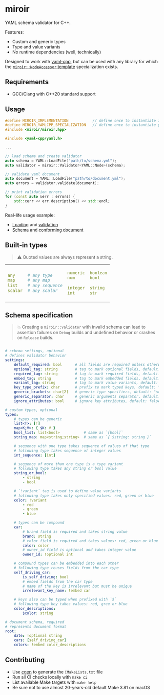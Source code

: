 # miroir

YAML schema validator for C++.

Features:

- Custom and generic types
- Type and value variants
- No runtime dependencies (well, technically)

Designed to work with [yaml-cpp](https://github.com/jbeder/yaml-cpp), but can be used with any library for which the [`miroir::NodeAccessor` template](https://gitlab.com/madyanov/miroir/-/blob/master/include/miroir/miroir.hpp#L15) specialization exists.

## Requirements

- GCC/Clang with C++20 standard support

## Usage

```cpp
#define MIROIR_IMPLEMENTATION           // define once to instantiate implementation
#define MIROIR_YAMLCPP_SPECIALIZATION   // define once to instantiate yaml-cpp bindings
#include <miroir/miroir.hpp>

#include <yaml-cpp/yaml.h>

...

// load schema and create validator
auto schema = YAML::LoadFile("path/to/schema.yml");
auto validator = miroir::Validator<YAML::Node>(schema);

// validate yaml document
auto document = YAML::LoadFile("path/to/document.yml");
auto errors = validator.validate(document);

// print validation errors
for (const auto &err : errors) {
    std::cerr << err.description() << std::endl;
}

```

Real-life usage example:

- [Loading](https://gitlab.com/madyanov/cgen/-/blob/master/src/libcgen/config.cpp#L113) and [validation](https://gitlab.com/madyanov/cgen/-/blob/master/src/libcgen/config.cpp#L123)
- [Schema](https://gitlab.com/madyanov/cgen/-/blob/master/src/libcgen/cgen.schema.yml.in) and [conforming document](https://gitlab.com/madyanov/cgen/-/blob/master/.cgen.yml)

## Built-in types

> :warning: Quoted values are always represent a string.

<table>
<tr>
<td>

```yml
any     # any type
map     # any map
list    # any sequence
scalar  # any scalar
```

</td>
<td>

```yml
numeric
num

integer
int
```

</td>
<td>

```yml
boolean
bool

string
str
```

</td>
</tr>
</table>

## Schema specification

> :boom: Creating a `miroir::Validator` with invalid schema can lead to assertion failures on `Debug` builds and undefined behavior or crashes on `Release` builds.

```yml

# schema settings, optional
# defines validator behavior
settings:
    default_required: bool      # all fields are required unless otherwise specified, default: true
    optional_tag: string        # tag to mark optional fields, default: "optional"
    required_tag: string        # tag to mark required fields, default: "required"
    embed_tag: string           # tag to mark embedded fields, default: "embed"
    variant_tag: string         # tag to mark value variants, default: "variant"
    key_type_prefix: char       # prefix to mark typed keys, default: "$"
    generic_brackets: char[2]   # generic type specifiers, default: "<>"
    generic_separator: char     # generic arguments separator, default: ";"
    ignore_attributes: bool     # ignore key attributes, default: false

# custom types, optional
types:
    # types can be generic
    list<T>: [T]
    map<K;V>: { $K: V }
    bool_list: list<bool>           # same as `[bool]`
    string_map: map<string;string>  # same as `{ $string: string }`

    # sequence with one type takes sequence of values of that type
    # following type takes sequence of integer values
    int_sequence: [int]

    # sequence of more than one type is a type variant
    # following type takes any string or bool value
    string_or_bool:
        - string
        - bool

    # `!variant` tag is used to define value variants
    # following type takes only specified values: red, green or blue
    color: !variant
        - red
        - green
        - blue

    # types can be compound
    car:
        # brand field is required and takes string value
        brand: string
        # color field is required and takes values: red, green or blue
        color: color
        # owner_id field is optional and takes integer value
        owner_id: !optional int

    # compound types can be embedded into each other
    # following type reuses fields from the car type
    self_driving_car:
        is_self_driving: bool
        # embed fields from the car type
        # name of the key is irrelevant but must be unique
        irrelevant_key_name: !embed car

    # keys also can be typed when prefixed with `$`
    # following type key takes values: red, gree or blue
    color_descriptions:
        $color: string

# document schema, required
# represents document format
root:
    date: !optional string
    cars: [self_driving_car]
    colors: !embed color_descriptions

```

## Contributing

- Use [cgen](https://gitlab.com/madyanov/cgen) to generate the `CMakeLists.txt` file
- Run all CI checks locally with `make ci`
- List available Make targets with `make help`
- Be sure not to use almost 20-years-old default Make 3.81 on macOS
